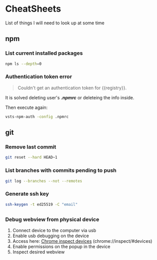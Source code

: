 # CheatSheets
List of things I will need to look up at some time

## npm
### List current installed packages
```bash
npm ls --depth=0
```
### Authentication token error
> Couldn't get an authentication token for {{registry}}.

It is solved deleting user's **_.npmrc_** or deleteing the info inside.

Then execute again:
```bash
vsts-npm-auth -config .npmrc
```

## git
### Remove last commit
```bash
git reset --hard HEAD~1
```
### List branches with commits pending to push
```bash
git log --branches --not --remotes
```
### Generate ssh key
```bash
ssh-keygen -t ed25519 -C "email"
```

##
### Debug webview from physical device
1. Connect device to the computer via usb
2. Enable usb debugging on the device
3. Access here: [Chrome inspect devices](http://chrome://inspect/#devices "Chrome inspect devices") (chrome://inspect/#devices)
4. Enable permissions on the popup in the device
5. Inspect desired webview
